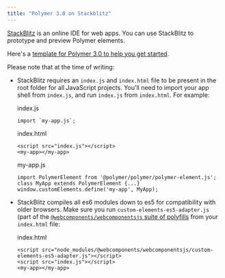 ```yaml
---
title: "Polymer 3.0 on Stackblitz"
---
```


<!-- toc -->

[StackBlitz](https://stackblitz.com) is an online IDE for web apps. You can use StackBlitz to prototype and preview Polymer elements.

Here's a [template for Polymer 3.0 to help you get started](https://stackblitz.com/edit/start-polymer3?file=start-polymer3.js). 

Please note that at the time of writing:

* StackBlitz requires an `index.js` and `index.html` file to be present in the root folder for all JavaScript projects. You'll need to import your app shell from `index.js`, and run `index.js` from `index.html`. For example:

  index.js
  ```
  import `my-app.js`;
  ```

  index.html
  ```
  <script src="index.js"></script>
  <my-app></my-app>
  ```

  my-app.js
  ```
  import PolymerElement from '@polymer/polymer/polymer-element.js';
  class MyApp extends PolymerElement {...}
  window.customElements.define('my-app', MyApp);
  ```

* StackBlitz compiles all es6 modules down to es5 for compatibility with older browsers. Make sure you run `custom-elements-es5-adapter.js` (part of the [`@webcomponents/webcomponentsjs` suite of polyfills](https://github.com/webcomponents/webcomponentsjs) from your `index.html` file:

  index.html
  ```
  <script src="node_modules/@webcomponents/webcomponentsjs/custom-elements-es5-adapter.js"></script>
  <script src="index.js"></script>
  <my-app></my-app>
  ```
  ```
